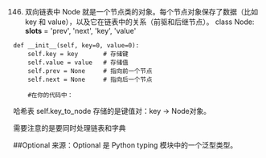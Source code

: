 146. 双向链表中 Node 就是一个节点类的对象。每个节点对象保存了数据（比如 key 和 value），以及它在链表中的关系（前驱和后继节点）。
class Node:
    __slots__ = 'prev', 'next', 'key', 'value'

    def __init__(self, key=0, value=0):
        self.key = key       # 存储键
        self.value = value   # 存储值
        self.prev = None     # 指向前一个节点
        self.next = None     # 指向后一个节点

        #在你的代码中：

哈希表 self.key_to_node 存储的是键值对：key -> Node对象。

需要注意的是要同时处理链表和字典

##Optional
来源：Optional 是 Python typing 模块中的一个泛型类型。
